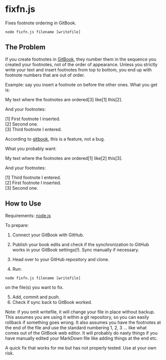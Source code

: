 # fixfn.js

Fixes footnote ordering in GitBook.

`node fixfn.js filename [writefile]`

## The Problem

If you create footnotes in [GitBook](https://www.gitbook.com), they number them in the sequence you created your footnotes, not of the order of appearance. Unless you strictly write your text and insert footnotes from top to bottom, you end up with footnote numbers that are out of order.

Example: say you insert a footnote on before the other ones. What you get is:

My text where the footnotes are ordered[3] like[1] this[2].

And your footnotes:

[1] First footnote I inserted.    
[2] Second one.    
[3] Third footnote I entered.    

According to [gitbook](https://github.com/GitbookIO/feedback/issues/472), this is a feature, not a bug.

What you probably want:

My text where the footnotes are ordered[1] like[2] this[3].

And your footnotes:

[1] Third footnote I entered.     
[2] First footnote I inserted.        
[3] Second one.        

## How to Use

Requirements: [node.js](https://nodejs.org/)

To prepare:

1. Connect your GitBook with GitHub.
2. Publish your book edits and check if the synchronization to GitHub works in your GitBook settings(!). Sync manually if necessary.
3. Head over to your GitHub repository and clone.

4. Run:  

`node fixfn.js filename [writefile]`

on the file(s) you want to fix.

5. Add, commit and push.
6. Check if sync back to GitBook worked.

Note: if you omit writefile, it will change your file in place without backup. This assumes you are using it within a git repository, so you can easily rollback if something goes wrong.
It also assumes you have the footnotes at the end of the file and use the standard numbering 1, 2, 3 ... like what comes out of the GitBook web editor. It will probably do nasty things if you have manually edited your MarkDown file like adding things at the end etc.

A quick fix that works for me but has not properly tested. Use at your own risk.

